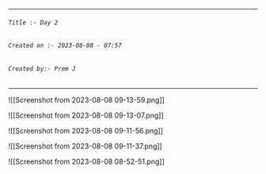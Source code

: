 
***
###### `Title :- Day 2`
###### `Created on :- 2023-08-08 - 07:57`
###### `Created by:- Prem J`
***

![[Screenshot from 2023-08-08 09-13-59.png]]

![[Screenshot from 2023-08-08 09-13-07.png]]

![[Screenshot from 2023-08-08 09-11-56.png]]

![[Screenshot from 2023-08-08 09-11-37.png]]

![[Screenshot from 2023-08-08 08-52-51.png]]

